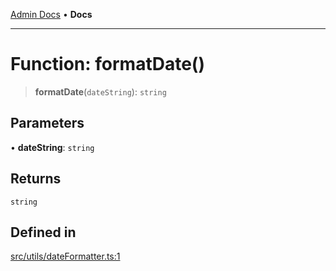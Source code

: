 [Admin Docs](/) • **Docs**

***

# Function: formatDate()

> **formatDate**(`dateString`): `string`

## Parameters

• **dateString**: `string`

## Returns

`string`

## Defined in

[src/utils/dateFormatter.ts:1](https://github.com/PalisadoesFoundation/talawa-admin/blob/main/src/utils/dateFormatter.ts#L1)
